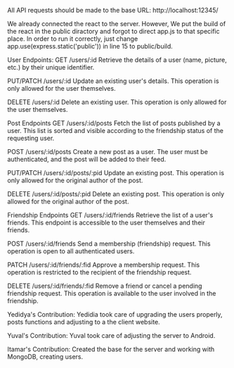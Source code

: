 All API requests should be made to the base URL: http://localhost:12345/

We already connected the react to the server. However, We put the build of the react in the public diractory and forgot to direct app.js to that specific place.
In order to run it correctly, just change app.use(express.static('public')) in line 15 to public/build.

User Endpoints:
GET /users/:id
Retrieve the details of a user (name, picture, etc.) by their unique identifier.

PUT/PATCH /users/:id
Update an existing user's details. This operation is only allowed for the user themselves.

DELETE /users/:id
Delete an existing user. This operation is only allowed for the user themselves.

Post Endpoints
GET /users/:id/posts
Fetch the list of posts published by a user. This list is sorted and visible according to the friendship status of the requesting user.

POST /users/:id/posts
Create a new post as a user. The user must be authenticated, and the post will be added to their feed.

PUT/PATCH /users/:id/posts/:pid
Update an existing post. This operation is only allowed for the original author of the post.

DELETE /users/:id/posts/:pid
Delete an existing post. This operation is only allowed for the original author of the post.

Friendship Endpoints
GET /users/:id/friends
Retrieve the list of a user's friends. This endpoint is accessible to the user themselves and their friends.

POST /users/:id/friends
Send a membership (friendship) request. This operation is open to all authenticated users.

PATCH /users/:id/friends/:fid
Approve a membership request. This operation is restricted to the recipient of the friendship request.

DELETE /users/:id/friends/:fid
Remove a friend or cancel a pending friendship request. This operation is available to the user involved in the friendship.


Yedidya's Contribution: 
Yedidia took care of upgrading the users properly, posts functions and adjusting to a the client website.

Yuval's Contribution:
Yuval took care of adjusting the server to Android.

Itamar's Contribution:
Created the base for the server and working with MongoDB, creating users.


